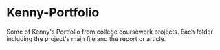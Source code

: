# Kenny-Portfolio
Some of Kenny's Portfolio from college coursework projects.
Each folder including the project's main file and the report or article.
